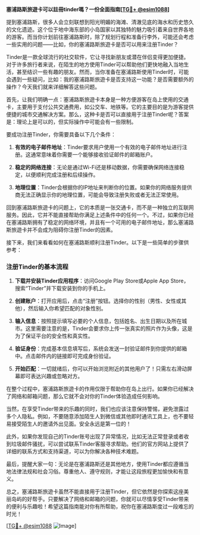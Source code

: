**塞浦路斯旅遊卡可以註冊tinder嗎？一份全面指南[[TG💪+ @esim1088](https://t.me/s/esim1088)]**

提到塞浦路斯，很多人会立刻联想到阳光明媚的海滩、清澈见底的海水和历史悠久的文化遗迹。这个位于地中海东部的小岛国家以其独特的魅力吸引着来自世界各地的游客。而当你计划前往塞浦路斯时，除了规划行程和准备行李外，可能还会考虑一些实用的问题——比如，你的塞浦路斯旅遊卡是否可以用来注册Tinder？

Tinder是一款全球流行的社交软件，它让寻找新朋友或潜在伴侣变得更加便捷。对于许多旅行者来说，在陌生的地方使用Tinder可以帮助他们更快地融入当地生活，甚至结识一些有趣的朋友。然而，当你准备在塞浦路斯使用Tinder时，可能会遇到一些疑问，比如：我的塞浦路斯旅遊卡是否支持这一功能？是否需要额外的操作？今天我们就来详细解答这些问题。

首先，让我们明确一点：塞浦路斯旅遊卡本身是一种方便游客在岛上使用的交通卡，主要用于支付公共交通费用，如公交车、地铁等。它的主要目的是为游客提供便捷的城市交通解决方案。那么，这种卡是否可以直接用于注册Tinder呢？答案是：理论上是可以的，但实际操作中可能会有一些限制。

要成功注册Tinder，你需要具备以下几个条件：

1. **有效的电子邮件地址**：Tinder要求用户使用一个有效的电子邮件地址进行注册。这通常意味着你需要一个能够接收验证邮件的邮箱账户。
   
2. **稳定的网络连接**：无论是通过Wi-Fi还是移动数据，你需要确保网络连接稳定，以便顺利完成注册和后续操作。

3. **地理位置**：Tinder会根据你的IP地址来判断你的位置。如果你的网络服务提供商无法正确显示你的地理位置，可能会导致注册失败或者无法正常使用。

回到塞浦路斯旅遊卡的问题上，它的本质是一张交通卡，而不是一种独立的互联网服务。因此，它并不能直接帮助你满足上述条件中的任何一个。不过，如果你已经在塞浦路斯拥有了稳定的网络环境，并且有一个可用的电子邮件地址，那么塞浦路斯旅遊卡并不会成为阻碍你注册Tinder的因素。

接下来，我们来看看如何在塞浦路斯顺利注册Tinder。以下是一些简单的步骤供参考：

### 注册Tinder的基本流程

1. **下载并安装Tinder应用程序**：访问Google Play Store或Apple App Store，搜索“Tinder”并下载安装到你的手机上。

2. **创建账户**：打开应用后，点击“注册”按钮。选择你的性别（男性、女性或其他），然后输入你希望匹配的对象性别。

3. **输入信息**：按照提示填写必要的个人信息，包括姓名、出生日期以及所在城市。这里需要注意的是，Tinder会要求你上传一张真实的照片作为头像，这是为了保证平台的安全性和真实性。

4. **验证身份**：完成基本信息填写后，系统会发送一封验证邮件到你提供的邮箱中。点击邮件内的链接即可完成身份验证。

5. **开始匹配**：一切就绪后，你可以开始浏览附近的其他用户了！只需左右滑动屏幕即可表达兴趣或忽略对方。

在整个过程中，塞浦路斯旅遊卡的作用仅限于帮助你在岛上出行。如果你已经解决了网络和邮箱问题，那么它就不会对你的Tinder体验造成任何影响。

当然，在享受Tinder带来的乐趣的同时，我们也应该注意保持警惕，避免泄露过多个人隐私。例如，不要随意添加陌生人到微信或其他即时通讯工具上，也不要轻易接受陌生人的邀请外出见面。安全永远是第一位的！

此外，如果你发现自己的Tinder账号出现了异常情况，比如无法正常登录或者收到垃圾邮件骚扰，可以尝试联系Tinder客服寻求帮助。他们的官方网站上提供了详细的联系方式和支持渠道，可以为你解决各种技术难题。

最后，提醒大家一句：无论是在塞浦路斯还是其他地方，使用Tinder都应遵循当地法律法规和社会习俗。尊重他人、遵守规则，才能让这段旅程更加愉快和有意义。

总之，塞浦路斯旅遊卡虽然不能直接用于注册Tinder，但它依然是你探索这座美丽岛屿的好帮手。只要解决了网络和邮箱的问题，你就可以尽情享受Tinder带来的便利与乐趣啦！希望这篇指南能对你有所帮助，祝你在塞浦路斯度过一段难忘的时光！

[[TG💪+ @esim1088](https://t.me/s/esim1088) ![Image](https://i.postimg.cc/4NQfJmqS/Snipaste-2025-05-13-00-14-12.png)]